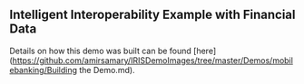 ## Intelligent Interoperability Example with Financial Data

Details on how this demo was built can be found [here](https://github.com/amirsamary/IRISDemoImages/tree/master/Demos/mobilebanking/Building the Demo.md).


